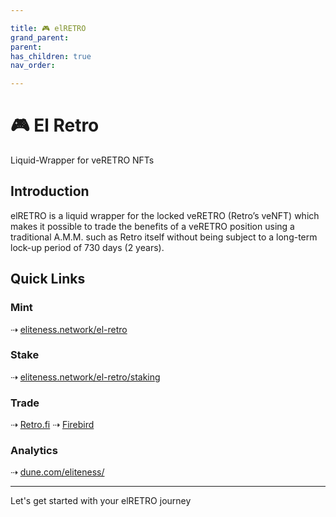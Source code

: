 ```yaml
---

title: 🎮 elRETRO
grand_parent:
parent:
has_children: true
nav_order:

---
```


# 🎮 El Retro
Liquid-Wrapper for veRETRO NFTs

## Introduction
elRETRO is a liquid wrapper for the locked veRETRO (Retro’s veNFT) which makes it possible to trade the benefits of a veRETRO position using a traditional A.M.M. such as Retro itself without being subject to a long-term lock-up period of 730 days (2 years).

## Quick Links

### Mint
⇢ [eliteness.network/el-retro](https://eliteness.network/el-retro)

### Stake
⇢ [eliteness.network/el-retro/staking](https://eliteness.network/el-retro/staking)

### Trade
⇢ [Retro.fi](https://retro.finance/swap)
⇢ [Firebird](https://app.firebird.finance/swap)

### Analytics
⇢ [dune.com/eliteness/](https://dune.com/eliteness/)

----

Let's get started with your elRETRO journey